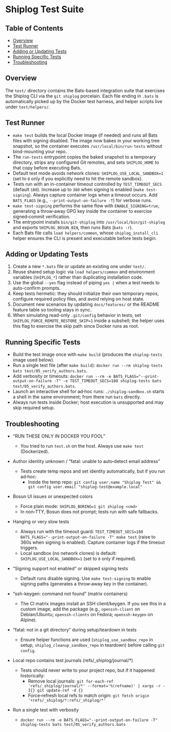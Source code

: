 # Shiplog Test Suite

## Table of Contents

- [Overview](#overview)
- [Test Runner](#test-runner)
- [Adding or Updating Tests](#adding-or-updating-tests)
- [Running Specific Tests](#running-specific-tests)
- [Troubleshooting](#troubleshooting)

## Overview

The `test/` directory contains the Bats-based integration suite that exercises the Shiplog CLI via the `git shiplog` porcelain. Each file ending in `.bats` is automatically picked up by the Docker test harness, and helper scripts live under `test/helpers/`.

## Test Runner

- `make test` builds the local Docker image (if needed) and runs all Bats files with signing disabled. The image now bakes in your working tree snapshot, so the container executes `/usr/local/bin/run-tests` without bind-mounting your repo.
- The `run-tests` entrypoint copies the baked snapshot to a temporary directory, strips any configured Git remotes, and sets `SHIPLOG_HOME` to that copy before executing Bats.
- Default test mode avoids network clones: `SHIPLOG_USE_LOCAL_SANDBOX=1` (set to `0` only if you explicitly need to hit the remote sandbox).
- Tests run with an in-container timeout controlled by `TEST_TIMEOUT_SECS` (default `180`). Increase up to `360` when signing is enabled (`make test-signing`). Always capture container logs when a timeout occurs. Add `BATS_FLAGS` (e.g., `--print-output-on-failure -T`) for verbose runs.
- `make test-signing` performs the same flow with `ENABLE_SIGNING=true`, generating a throw‑away GPG key inside the container to exercise signed‑commit verification.
- The entrypoint installs `bin/git-shiplog` into `/usr/local/bin/git-shiplog` and exports `SHIPLOG_BOSUN_BIN`, then runs Bats (`bats -r`).
- Each Bats file calls `load helpers/common`, whose `shiplog_install_cli` helper ensures the CLI is present and executable before tests begin.

## Adding or Updating Tests
1. Create a new `*.bats` file or update an existing one under `test/`.
2. Reuse shared setup logic via `load helpers/common` and environment variables (`SHIPLOG_*`) rather than duplicating installation code.
3. Use the global `--yes` flag instead of piping `yes |` when a test needs to auto-confirm prompts.
4. Keep tests hermetic: they should initialize their own temporary repos, configure required policy files, and avoid relying on host state.
5. Document new scenarios by updating `docs/features/` or the README feature table so tooling stays in sync.
6. When simulating read-only `.git/config` behavior in tests, set `SHIPLOG_FORCE_REMOTE_RESTORE_SKIP=1` inside a subshell; the helper uses this flag to exercise the skip path since Docker runs as root.

## Running Specific Tests

- Build the test image once with `make build` (produces the `shiplog-tests` image used below).
- Run a single test file (after `make build`): `docker run --rm shiplog-tests bats test/05_verify_authors.bats`.
- Add verbosity or timeouts: `docker run --rm -e BATS_FLAGS="--print-output-on-failure -T" -e TEST_TIMEOUT_SECS=180 shiplog-tests bats test/05_verify_authors.bats`.
- Launch an interactive shell for ad‑hoc runs: `./shiplog-sandbox.sh` starts a shell in the same environment; from there run `bats` directly.
- Always run tests inside Docker; host execution is unsupported and may skip required setup.

## Troubleshooting

- “RUN THESE ONLY IN DOCKER YOU FOOL”
  - You tried to run `test.sh` on the host. Always use `make test` (Dockerized).

- Author identity unknown / “fatal: unable to auto‑detect email address”
  - Tests create temp repos and set identity automatically, but if you run ad‑hoc:
    - Inside the temp repo: `git config user.name "Shiplog Test" && git config user.email "shiplog-test@example.local"`

- Bosun UI issues or unexpected colors
  - Force plain mode: `SHIPLOG_BORING=1 git shiplog <cmd>`
  - In non‑TTY, Bosun does not prompt; tests run with safe fallbacks.

- Hanging or very slow tests
  - Always run with the timeout guard: `TEST_TIMEOUT_SECS=180 BATS_FLAGS="--print-output-on-failure -T" make test` (raise to 360s when signing is enabled). Capture container logs if the timeout triggers.
  - Local sandbox (no network clones) is default: `SHIPLOG_USE_LOCAL_SANDBOX=1` (set to `0` only if required).

- “Signing support not enabled” or skipped signing tests
  - Default runs disable signing. Use `make test-signing` to enable signing paths (generates a throw‑away key in the container).

- “ssh-keygen: command not found” (matrix containers)
  - The CI matrix images install an SSH client/keygen. If you see this in a custom image, add the package (e.g., `openssh-client` on Debian/Ubuntu; `openssh-clients` on Fedora; `openssh-keygen` on Alpine).

- “fatal: not in a git directory” during setup/teardown in tests
  - Ensure helper functions are used (`shiplog_use_sandbox_repo` in setup, `shiplog_cleanup_sandbox_repo` in teardown) before calling `git config`.

- Local repo contains test journals (refs/_shiplog/journal/*)
  - Tests should never write to your project repo, but if it happened historically:
    - Remove local journals: `git for-each-ref 'refs/_shiplog/journal/*' --format='%(refname)' | xargs -r -I{} git update-ref -d {}`
    - Force‑refresh local refs to match origin: `git fetch origin '+refs/_shiplog/*:refs/_shiplog/*'`

- Run a single test with verbosity
  - `docker run --rm -e BATS_FLAGS="--print-output-on-failure -T" shiplog-tests bats test/05_verify_authors.bats`
